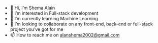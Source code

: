 - 👋 Hi, I’m Shema Alain
- 👀 I’m interested in Full-stack development
- 🌱 I’m currently learning Machine Learning
- 💞️ I’m looking to collaborate on any front-end, back-end or full-stack project you've got for me
- 📫 How to reach me on alanshema2002@gmail.com

<!---
Tsa2341/Tsa2341 is a ✨ special ✨ repository because its `README.md` (this file) appears on your GitHub profile.
You can click the Preview link to take a look at your changes.
--->
